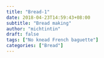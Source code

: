 ```yaml
---
title: "Bread-1"
date: 2018-04-23T14:59:43+08:00
subtitle: "Bread making"
author: "michtintin"
draft: false
tags: ["No knead French baguette"]
categories: ["Bread"]
---
```

